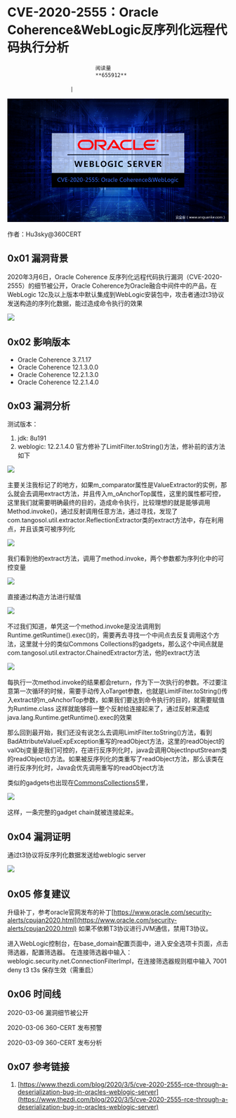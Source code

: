 
# CVE-2020-2555：Oracle Coherence&amp;WebLogic反序列化远程代码执行分析


                                阅读量   
                                **655912**
                            
                        |
                        
                                                                                    



[![](./img/200427/t018b6857a0814a0bbc.png)](./img/200427/t018b6857a0814a0bbc.png)



作者：Hu3sky@360CERT

## 0x01 漏洞背景

2020年3月6日，Oracle Coherence 反序列化远程代码执行漏洞（CVE-2020-2555）的细节被公开，Oracle Coherence为Oracle融合中间件中的产品，在WebLogic 12c及以上版本中默认集成到WebLogic安装包中，攻击者通过t3协议发送构造的序列化数据，能过造成命令执行的效果

[![](./img/200427/AAffA0nNPuCLAAAAAElFTkSuQmCC)](https://p403.ssl.qhimgs4.com/t014d857dc8f3f8b61d.png)



## 0x02 影响版本
- Oracle Coherence 3.7.1.17
- Oracle Coherence 12.1.3.0.0
- Oracle Coherence 12.2.1.3.0
- Oracle Coherence 12.2.1.4.0


## 0x03 漏洞分析

测试版本：
1. jdk: 8u191
1. weblogic: 12.2.1.4.0
官方修补了LimitFilter.toString()方法，修补前的该方法如下

[![](./img/200427/AAffA0nNPuCLAAAAAElFTkSuQmCC)](https://p403.ssl.qhimgs4.com/t01fd3bad9cc179b17c.png)

主要关注我标记了的地方，如果m_comparator属性是ValueExtractor的实例，那么就会去调用extract方法，并且传入m_oAnchorTop属性，这里的属性都可控，这里我们就需要明确最终的目的，造成命令执行，比较理想的就是能够调用Method.invoke()，通过反射调用任意方法，通过寻找，发现了com.tangosol.util.extractor.ReflectionExtractor类的extract方法中，存在利用点，并且该类可被序列化

[![](./img/200427/AAffA0nNPuCLAAAAAElFTkSuQmCC)](https://p403.ssl.qhimgs4.com/t01c79e300119bc0b0b.png)

我们看到他的extract方法，调用了method.invoke，两个参数都为序列化中的可控变量

[![](./img/200427/AAffA0nNPuCLAAAAAElFTkSuQmCC)](https://p403.ssl.qhimgs4.com/t01a315c044f290dba8.png)

直接通过构造方法进行赋值

[![](./img/200427/AAffA0nNPuCLAAAAAElFTkSuQmCC)](https://p403.ssl.qhimgs4.com/t01c9e11fa7f9f592c4.png)

不过我们知道，单凭这一个method.invoke是没法调用到Runtime.getRuntime().exec()的，需要再去寻找一个中间点去反复调用这个方法，这里就十分的类似Commons Collections的gadgets，那么这个中间点就是com.tangosol.util.extractor.ChainedExtractor方法，他的extract方法

[![](./img/200427/AAffA0nNPuCLAAAAAElFTkSuQmCC)](https://p403.ssl.qhimgs4.com/t0124bdc3e1138e2521.png)

每执行一次method.invoke的结果都会return，作为下一次执行的参数。不过要注意第一次循环的时候，需要手动传入oTarget参数，也就是LimitFilter.toString()传入extract的m_oAnchorTop参数，如果我们要达到命令执行的目的，就需要赋值为Runtime.class 这样就能够将一整个反射给连接起来了，通过反射来造成java.lang.Runtime.getRuntime().exec的效果

那么回到最开始，我们还没有说怎么去调用LimitFilter.toString()方法，看到BadAttributeValueExpException重写的readObject方法，这里的readObject的valObj变量是我们可控的，在进行反序列化时，java会调用ObjectInputStream类的readObject()方法。如果被反序列化的类重写了readObject方法，那么该类在进行反序列化时，Java会优先调用重写的readObject方法

类似的gadgets也出现在[CommonsCollections5](https://github.com/frohoff/ysoserial/blob/master/src/main/java/ysoserial/payloads/CommonsCollections5.java)里，

[![](./img/200427/AAffA0nNPuCLAAAAAElFTkSuQmCC)](https://p403.ssl.qhimgs4.com/t01b53358e4542b1d5e.png)

这样，一条完整的gadget chain就被连接起来。



## 0x04 漏洞证明

通过t3协议将反序列化数据发送给weblogic server

[![](./img/200427/AAffA0nNPuCLAAAAAElFTkSuQmCC)](https://p403.ssl.qhimgs4.com/t0192300d96f3b4189a.png)



## 0x05 修复建议

升级补丁，参考oracle官网发布的补丁[https://www.oracle.com/security-alerts/cpujan2020.html](https://www.oracle.com/security-alerts/cpujan2020.html) 如果不依赖T3协议进行JVM通信，禁用T3协议。

进入WebLogic控制台，在base_domain配置页面中，进入安全选项卡页面，点击筛选器，配置筛选器。 在连接筛选器中输入：weblogic.security.net.ConnectionFilterImpl，在连接筛选器规则框中输入 7001 deny t3 t3s 保存生效（需重启）



## 0x06 时间线

2020-03-06 漏洞细节被公开

2020-03-06 360-CERT 发布预警

2020-03-09 360-CERT 发布分析



## 0x07 参考链接
1. [https://www.thezdi.com/blog/2020/3/5/cve-2020-2555-rce-through-a-deserialization-bug-in-oracles-weblogic-server](https://www.thezdi.com/blog/2020/3/5/cve-2020-2555-rce-through-a-deserialization-bug-in-oracles-weblogic-server)